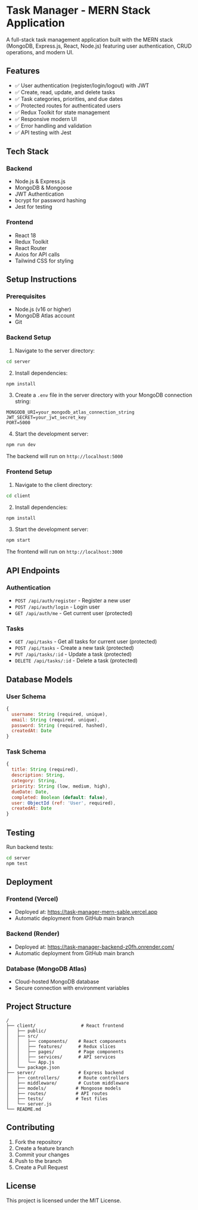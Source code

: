 # Task Manager - MERN Stack Application

A full-stack task management application built with the MERN stack (MongoDB, Express.js, React, Node.js) featuring user authentication, CRUD operations, and modern UI.

## Features

- ✅ User authentication (register/login/logout) with JWT
- ✅ Create, read, update, and delete tasks
- ✅ Task categories, priorities, and due dates
- ✅ Protected routes for authenticated users
- ✅ Redux Toolkit for state management
- ✅ Responsive modern UI
- ✅ Error handling and validation
- ✅ API testing with Jest

## Tech Stack

### Backend
- Node.js & Express.js
- MongoDB & Mongoose
- JWT Authentication
- bcrypt for password hashing
- Jest for testing

### Frontend
- React 18
- Redux Toolkit
- React Router
- Axios for API calls
- Tailwind CSS for styling

## Setup Instructions

### Prerequisites
- Node.js (v16 or higher)
- MongoDB Atlas account
- Git

### Backend Setup

1. Navigate to the server directory:
```bash
cd server
```

2. Install dependencies:
```bash
npm install
```

3. Create a `.env` file in the server directory with your MongoDB connection string:
```env
MONGODB_URI=your_mongodb_atlas_connection_string
JWT_SECRET=your_jwt_secret_key
PORT=5000
```

4. Start the development server:
```bash
npm run dev
```

The backend will run on `http://localhost:5000`

### Frontend Setup

1. Navigate to the client directory:
```bash
cd client
```

2. Install dependencies:
```bash
npm install
```

3. Start the development server:
```bash
npm start
```

The frontend will run on `http://localhost:3000`

## API Endpoints

### Authentication
- `POST /api/auth/register` - Register a new user
- `POST /api/auth/login` - Login user
- `GET /api/auth/me` - Get current user (protected)

### Tasks
- `GET /api/tasks` - Get all tasks for current user (protected)
- `POST /api/tasks` - Create a new task (protected)
- `PUT /api/tasks/:id` - Update a task (protected)
- `DELETE /api/tasks/:id` - Delete a task (protected)

## Database Models

### User Schema
```javascript
{
  username: String (required, unique),
  email: String (required, unique),
  password: String (required, hashed),
  createdAt: Date
}
```

### Task Schema
```javascript
{
  title: String (required),
  description: String,
  category: String,
  priority: String (low, medium, high),
  dueDate: Date,
  completed: Boolean (default: false),
  user: ObjectId (ref: 'User', required),
  createdAt: Date
}
```

## Testing

Run backend tests:
```bash
cd server
npm test
```

## Deployment

### Frontend (Vercel)
- Deployed at: https://task-manager-mern-sable.vercel.app
- Automatic deployment from GitHub main branch

### Backend (Render)
- Deployed at: https://task-manager-backend-z0fh.onrender.com/
- Automatic deployment from GitHub main branch

### Database (MongoDB Atlas)
- Cloud-hosted MongoDB database
- Secure connection with environment variables

## Project Structure

```
/
├── client/                 # React frontend
│   ├── public/
│   ├── src/
│   │   ├── components/    # React components
│   │   ├── features/      # Redux slices
│   │   ├── pages/         # Page components
│   │   ├── services/      # API services
│   │   └── App.js
│   └── package.json
├── server/                # Express backend
│   ├── controllers/       # Route controllers
│   ├── middleware/        # Custom middleware
│   ├── models/           # Mongoose models
│   ├── routes/           # API routes
│   ├── tests/            # Test files
│   └── server.js
└── README.md
```

## Contributing

1. Fork the repository
2. Create a feature branch
3. Commit your changes
4. Push to the branch
5. Create a Pull Request

## License

This project is licensed under the MIT License.
